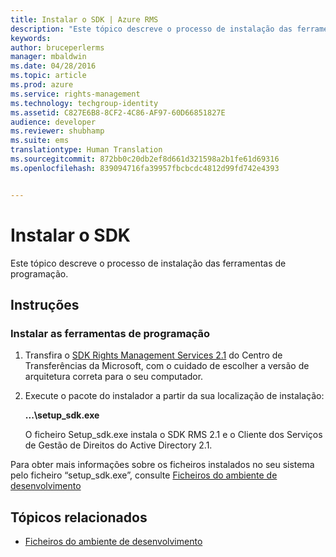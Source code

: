 ```yaml
---
title: Instalar o SDK | Azure RMS
description: "Este tópico descreve o processo de instalação das ferramentas de programação."
keywords: 
author: bruceperlerms
manager: mbaldwin
ms.date: 04/28/2016
ms.topic: article
ms.prod: azure
ms.service: rights-management
ms.technology: techgroup-identity
ms.assetid: C827E6B8-8CF2-4C86-AF97-60D66851827E
audience: developer
ms.reviewer: shubhamp
ms.suite: ems
translationtype: Human Translation
ms.sourcegitcommit: 872bb0c20db2ef8d661d321598a2b1fe61d69316
ms.openlocfilehash: 839094716fa39957fbcbcdc4812d99fd742e4393


---
```


# Instalar o SDK

Este tópico descreve o processo de instalação das ferramentas de programação.

## Instruções

### Instalar as ferramentas de programação

1.  Transfira o [SDK Rights Management Services 2.1](http://www.microsoft.com/en-us/download/details.aspx?id=38397) do Centro de Transferências da Microsoft, com o cuidado de escolher a versão de arquitetura correta para o seu computador.
2.  Execute o pacote do instalador a partir da sua localização de instalação:

    **...\\setup\_sdk.exe**

    O ficheiro Setup\_sdk.exe instala o SDK RMS 2.1 e o Cliente dos Serviços de Gestão de Direitos do Active Directory 2.1.

Para obter mais informações sobre os ficheiros instalados no seu sistema pelo ficheiro “setup\_sdk.exe”, consulte [Ficheiros do ambiente de desenvolvimento](sdk-elements.md)

## Tópicos relacionados

* [Ficheiros do ambiente de desenvolvimento](sdk-elements.md)
 

 



<!--HONumber=Jun16_HO4-->



